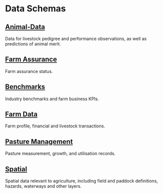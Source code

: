 # Data Schemas

## [Animal-Data](https://github.com/Datalinker-Org/Animal-Data/blob/master/README.md)

Data for livestock pedigree and performance observations, as well as predictions of animal merit.

## [Farm Assurance](https://github.com/Datalinker-Org/Farm-Assurance/blob/master/README.md)

Farm assurance status.

## [Benchmarks](https://github.com/Datalinker-Org/Benchmarks/blob/master/README.md)

Industry benchmarks and farm business KPIs.

## [Farm Data](https://github.com/Datalinker-Org/Farm-Data/blob/master/README.md)

Farm profile, financial and livestock transactions.

## [Pasture Management](https://github.com/Datalinker-Org/Pasture-Management/blob/master/README.md)

Pasture measurement, growth, and utilisation records.

## [Spatial](https://github.com/Datalinker-Org/Spatial/blob/master/README.md)

Spatial data relevant to agriculture, including field and paddock definitions, hazards, waterways and other layers.
